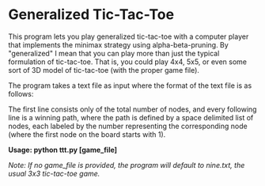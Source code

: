 Generalized Tic-Tac-Toe
=======================

This program lets you play generalized tic-tac-toe with a computer player that implements the minimax strategy using alpha-beta-pruning.
By "generalized" I mean that you can play more than just the typical formulation of tic-tac-toe.
That is, you could play 4x4, 5x5, or even some sort of 3D model of tic-tac-toe (with the proper game file).

The program takes a text file as input where the format of the text file is as follows:

The first line consists only of the total number of nodes, and every following line is a winning path, where the path is defined by a space delimited list of nodes, each labeled by the number representing the corresponding node (where the first node on the board starts with 1).


**Usage: python ttt.py [game_file]**

*Note: If no game_file is provided, the program will default to nine.txt, the usual 3x3 tic-tac-toe game.*
